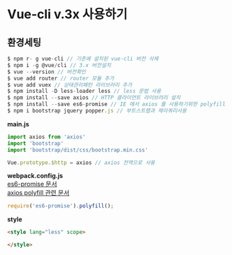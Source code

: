 # Vue-cli v.3x 사용하기

## 환경세팅
```javascript
$ npm r- g vue-cli // 기존에 설치된 vue-cli 버전 삭제
$ npm i -g @vue/cli // 3.x 버전설치
$ vue --version // 버전확인
$ vue add router // router 모듈 추가
$ vue add vuex // 상태관리패턴 라이브러리 추가
$ npm install -D less-loader less // less 문법 사용
$ npm install --save axios // HTTP 클라이언트 라이브러리 설치
$ npm install --save es6-promise // IE 에서 axios 를 사용하기위한 polyfill
$ npm i bootstrap jquery popper.js // 부트스트랩과 제이쿼리사용
```

**main.js**

```javascript
import axios from 'axios'
import 'bootstrap'
import 'bootstrap/dist/css/bootstrap.min.css'

Vue.prototype.$http = axios // axios 전역으로 사용
```

**webpack.config.js**  
[es6-promise 문서](https://github.com/stefanpenner/es6-promise)   
[axios polyfill 관련 문서](http://vuejs.kr/update/2017/01/04/http-request-with-axios/)
```javascript
require('es6-promise').polyfill();
```

**style**

```html
<style lang="less" scope>

</style>
```